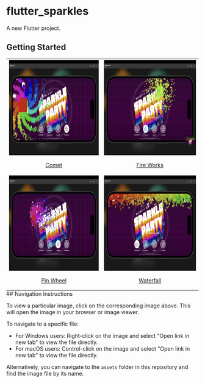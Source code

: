 # flutter_sparkles

A new Flutter project.

## Getting Started

<table align="center" style="margin: 0px auto;">
  <tr>
    <td style="text-align: center;">
      <div>
        <img src="assets/output/comet.png" alt="CoverSliderView" height="250">
        <p><a href="lib/particlefx/comet.dart" target="_blank">Comet</a></p>
      </div>
    </td>
    <td style="text-align: center;">
      <div>
        <img src="assets/output/fire_works.png" alt="demo Chrome" height="250">
        <p><a href="lib/particlefx/fireworks.dart" target="_blank">Fire Works</a></p>
      </div>
    </td>  
  </tr>
  <tr> 
  
  <td style="text-align: center;">
      <div>
        <img src="assets/output/pinwheel.png" alt="Circular View" height="250">
        <p><a href="lib/particlefx/pinwheel.dart" target="_blank">Pin Wheel</a></p>
      </div>
    </td>
    <td style="text-align: center;">
      <div>
        <img src="assets/output/waterfall.png" alt="Digital Card" height="250">
        <p><a href="lib/particlefx/waterfall.dart" target="_blank">Waterfall</a></p>
      </div>
    </td>
  </tr>
</table>
## Navigation Instructions

To view a particular image, click on the corresponding image above. This will open the image in your browser or image viewer.

To navigate to a specific file:
- For Windows users: Right-click on the image and select "Open link in new tab" to view the file directly.
- For macOS users: Control-click on the image and select "Open link in new tab" to view the file directly.

Alternatively, you can navigate to the `assets` folder in this repository and find the image file by its name.
